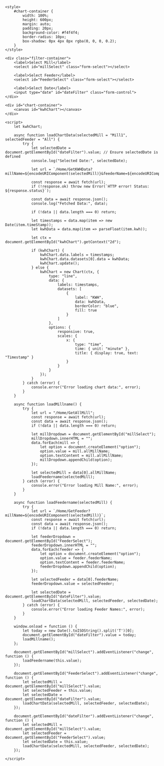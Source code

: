 <!DOCTYPE html>
<html lang="en">
<head>
    <title>KWH Chart</title>
    <script src="https://cdn.jsdelivr.net/npm/chart.js"></script>
    <script src="https://cdn.jsdelivr.net/npm/moment@2.29.1"></script>
    <script src="https://cdn.jsdelivr.net/npm/chartjs-adapter-moment"></script>
    <script src="https://cdn.jsdelivr.net/npm/chartjs-plugin-zoom"></script>

    <style>
        #chart-container {
            width: 100%;
            height: 600px;
            margin: auto;
            padding: 20px;
            background-color: #f4f4f4;
            border-radius: 10px;
            box-shadow: 0px 4px 8px rgba(0, 0, 0, 0.2);
        }
    </style>
</head>
<body>

    <div class="filter-container">
        <label>Select Mill</label>
        <select id="millSelect" class="form-select"></select>

        <label>Select Feeder</label>
        <select id="FeederSelect" class="form-select"></select>

        <label>Select Date</label>
        <input type="date" id="dateFilter" class="form-control">
    </div>

    <div id="chart-container">
        <canvas id="kwhChart"></canvas>
    </div>

    <script>
        let kwhChart;

        async function loadChartData(selectedMill = "Mill1", selectedFeeder = "All") {
            try {
                let selectedDate = document.getElementById("dateFilter").value; // Ensure selectedDate is defined
                console.log("Selected Date:", selectedDate);

                let url = `/Home/GetKWHData?millName=${encodeURIComponent(selectedMill)}&feederName=${encodeURIComponent(selectedFeeder)}&selectedDate=${encodeURIComponent(selectedDate)}`;

                const response = await fetch(url);
                if (!response.ok) throw new Error(`HTTP error! Status: ${response.status}`);

                const data = await response.json();
                console.log("Fetched Data:", data);

                if (!data || data.length === 0) return;

                let timestamps = data.map(item => new Date(item.timeStamp));
                let kwhData = data.map(item => parseFloat(item.kwh));

                let ctx = document.getElementById("kwhChart").getContext("2d");

                if (kwhChart) {
                    kwhChart.data.labels = timestamps;
                    kwhChart.data.datasets[0].data = kwhData;
                    kwhChart.update();
                } else {
                    kwhChart = new Chart(ctx, {
                        type: "line",
                        data: {
                            labels: timestamps,
                            datasets: [
                                {
                                    label: "KWH",
                                    data: kwhData,
                                    borderColor: "blue",
                                    fill: true
                                }
                            ]
                        },
                        options: {
                            responsive: true,
                            scales: {
                                x: {
                                    type: "time",
                                    time: { unit: "minute" },
                                    title: { display: true, text: "Timestamp" }
                                }
                            }
                        }
                    });
                }
            } catch (error) {
                console.error("Error loading chart data:", error);
            }
        }

        async function loadMillname() {
            try {
                let url = "/Home/GetAllMill";
                const response = await fetch(url);
                const data = await response.json();
                if (!data || data.length === 0) return;

                let millDropdown = document.getElementById("millSelect");
                millDropdown.innerHTML = "";
                data.forEach(mill => {
                    let option = document.createElement("option");
                    option.value = mill.allMillName;
                    option.textContent = mill.allMillName;
                    millDropdown.appendChild(option);
                });

                let selectedMill = data[0].allMillName;
                loadFeedername(selectedMill);
            } catch (error) {
                console.error("Error loading Mill Name:", error);
            }
        }

        async function loadFeedername(selectedMill) {
            try {
                let url = `/Home/GetFeeder?millName=${encodeURIComponent(selectedMill)}`;
                const response = await fetch(url);
                const data = await response.json();
                if (!data || data.length === 0) return;

                let feederDropdown = document.getElementById("FeederSelect");
                feederDropdown.innerHTML = "";
                data.forEach(feeder => {
                    let option = document.createElement("option");
                    option.value = feeder.feederName;
                    option.textContent = feeder.feederName;
                    feederDropdown.appendChild(option);
                });

                let selectedFeeder = data[0].feederName;
                feederDropdown.value = selectedFeeder;

                let selectedDate = document.getElementById("dateFilter").value;
                loadChartData(selectedMill, selectedFeeder, selectedDate);
            } catch (error) {
                console.error("Error loading Feeder Names:", error);
            }
        }

        window.onload = function () {
            let today = new Date().toISOString().split('T')[0];
            document.getElementById("dateFilter").value = today;
            loadMillname();
        };

        document.getElementById("millSelect").addEventListener("change", function () {
            loadFeedername(this.value);
        });

        document.getElementById("FeederSelect").addEventListener("change", function () {
            let selectedMill = document.getElementById("millSelect").value;
            let selectedFeeder = this.value;
            let selectedDate = document.getElementById("dateFilter").value;
            loadChartData(selectedMill, selectedFeeder, selectedDate);
        });

        document.getElementById("dateFilter").addEventListener("change", function () {
            let selectedMill = document.getElementById("millSelect").value;
            let selectedFeeder = document.getElementById("FeederSelect").value;
            let selectedDate = this.value;
            loadChartData(selectedMill, selectedFeeder, selectedDate);
        });

    </script>
</body>
</html>